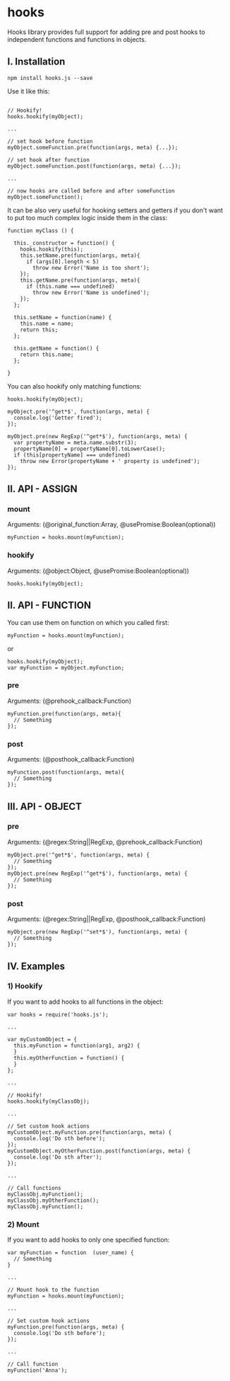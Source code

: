 # hooks

Hooks library provides full support for adding pre and post hooks to independent functions and functions in objects.

## I. Installation

`npm install hooks.js --save`

Use it like this:

```

// Hookify!
hooks.hookify(myObject);

...

// set hook before function
myObject.someFunction.pre(function(args, meta) {...});

// set hook after function
myObject.someFunction.post(function(args, meta) {...});

...

// now hooks are called before and after someFunction
myObject.someFunction();
```

It can be also very useful for hooking setters and getters if you don't want to put too much complex logic inside them in the class:

```
function myClass () {

  this._constructor = function() {
	hooks.hookify(this);
    this.setName.pre(function(args, meta){
      if (args[0].length < 5)
        throw new Error('Name is too short');
    });
    this.getName.pre(function(args, meta){
      if (this.name === undefined)
        throw new Error('Name is undefined');
    });
  };

  this.setName = function(name) {
    this.name = name;
    return this;
  };

  this.getName = function() {
    return this.name;
  };

}
```

You can also hookify only matching functions:

```
hooks.hookify(myObject);

myObject.pre('^get*$', function(args, meta) {
  console.log('Getter fired');
});

myObject.pre(new RegExp('^get*$'), function(args, meta) {
  var propertyName = meta.name.substr(3);
  propertyName[0] = propertyName[0].toLowerCase();
  if (this[propertyName] === undefined)
    throw new Error(propertyName + ' property is undefined');
});
```

## II. API - ASSIGN

### mount
Arguments: (@original_function:Array, @usePromise:Boolean(optional))

```
myFunction = hooks.mount(myFunction);
```

### hookify
Arguments: (@object:Object, @usePromise:Boolean(optional))

```
hooks.hookify(myObject);
```

## II. API - FUNCTION

You can use them on function on which you called first:

`myFunction = hooks.mount(myFunction);`

or

```
hooks.hookify(myObject);
var myFunction = myObject.myFunction;
```

### pre
Arguments: (@prehook_callback:Function)

```
myFunction.pre(function(args, meta){
  // Something
});
```

### post
Arguments: (@posthook_callback:Function)

```
myFunction.post(function(args, meta){
  // Something
});
```

## III. API - OBJECT

### pre
Arguments: (@regex:String||RegExp, @prehook_callback:Function)

```
myObject.pre('^get*$', function(args, meta) {
  // Something
});
myObject.pre(new RegExp('^get*$'), function(args, meta) {
  // Something
});
```

### post
Arguments: (@regex:String||RegExp, @posthook_callback:Function)

```
myObject.pre(new RegExp('^set*$'), function(args, meta) {
  // Something
});
```

## IV. Examples

### 1) Hookify

If you want to add hooks to all functions in the object:

```
var hooks = require('hooks.js');

...

var myCustomObject = {
  this.myFunction = function(arg1, arg2) {
  }
  this.myOtherFunction = function() {
  }
};

...

// Hookify!
hooks.hookify(myClassObj);

...

// Set custom hook actions
myCustomObject.myFunction.pre(function(args, meta) {
  console.log('Do sth before');
});
myCustomObject.myOtherFunction.post(function(args, meta) {
  console.log('Do sth after');
});

...

// Call functions
myClassObj.myFunction();
myClassObj.myOtherFunction();
myClassObj.myFunction();
```

### 2) Mount

If you want to add hooks to only one specified function:

```
var myFunction = function  (user_name) {
  // Something
}

...

// Mount hook to the function
myFunction = hooks.mount(myFunction);

...

// Set custom hook actions
myFunction.pre(function(args, meta) {
  console.log('Do sth before');
});

...

// Call function
myFunction('Anna');
```